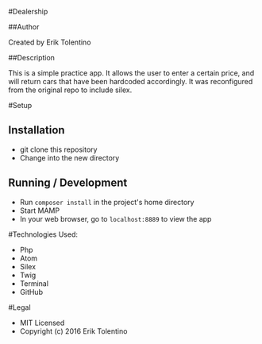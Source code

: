 #Dealership

##Author

Created by Erik Tolentino

##Description

This is a simple practice app. It allows the user to enter a certain price, and will return cars that have been hardcoded accordingly. It was reconfigured from the original repo to include silex.

#Setup

## Installation

* git clone this repository
* Change into the new directory

## Running / Development

* Run `composer install` in the project's home directory
* Start MAMP
* In your web browser, go to `localhost:8889` to view the app

#Technologies Used:

* Php
* Atom
* Silex
* Twig
* Terminal
* GitHub


#Legal

* MIT Licensed
* Copyright (c) 2016 Erik Tolentino
